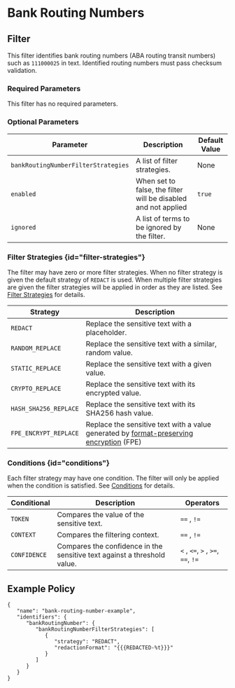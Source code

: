 # Bank Routing Numbers

## Filter

This filter identifies bank routing numbers (ABA routing transit numbers) such as `111000025` in text. Identified routing numbers must pass checksum validation.

### Required Parameters

This filter has no required parameters.

### Optional Parameters

| Parameter                           | Description                                                    | Default Value |
| ----------------------------------- | -------------------------------------------------------------- | ------------- |
| `bankRoutingNumberFilterStrategies` | A list of filter strategies.                                   | None          |
| `enabled`                           | When set to false, the filter will be disabled and not applied | `true`        |
| `ignored`                           | A list of terms to be ignored by the filter.                   | None          |

### Filter Strategies {id="filter-strategies"}

The filter may have zero or more filter strategies. When no filter strategy is given the default strategy of `REDACT` is used. When multiple filter strategies are given the filter strategies will be applied in order as they are listed. See [Filter Strategies](#filter-strategies) for details.

| Strategy              | Description                                                                                                         |
| --------------------- |---------------------------------------------------------------------------------------------------------------------|
| `REDACT`              | Replace the sensitive text with a placeholder.                                                                      |
| `RANDOM_REPLACE`      | Replace the sensitive text with a similar, random value.                                                            |
| `STATIC_REPLACE`      | Replace the sensitive text with a given value.                                                                      |
| `CRYPTO_REPLACE`      | Replace the sensitive text with its encrypted value.                                                                |
| `HASH_SHA256_REPLACE` | Replace the sensitive text with its SHA256 hash value.                                                              |
| `FPE_ENCRYPT_REPLACE` | Replace the sensitive text with a value generated by [format-preserving encryption](filter-strategies.md#fpe) (FPE) |

### Conditions {id="conditions"}

Each filter strategy may have one condition. The filter will only be applied when the condition is satisfied. See [Conditions](#conditions) for details.

| Conditional  | Description                                                              | Operators                          |
| ------------ | ------------------------------------------------------------------------ | ---------------------------------- |
| `TOKEN`      | Compares the value of the sensitive text.                                | `==` , `!=`                        |
| `CONTEXT`    | Compares the filtering context.                                          | `==` , `!=`                        |
| `CONFIDENCE` | Compares the confidence in the sensitive text against a threshold value. | `<` , `<=`, `>` , `>=`, `==`, `!=` |

## Example Policy

```
{
   "name": "bank-routing-number-example",
   "identifiers": {
      "bankRoutingNumber": {
         "bankRoutingNumberFilterStrategies": [
            {
               "strategy": "REDACT",
               "redactionFormat": "{{{REDACTED-%t}}}"
            }
         ]
      }
   }
}
```
